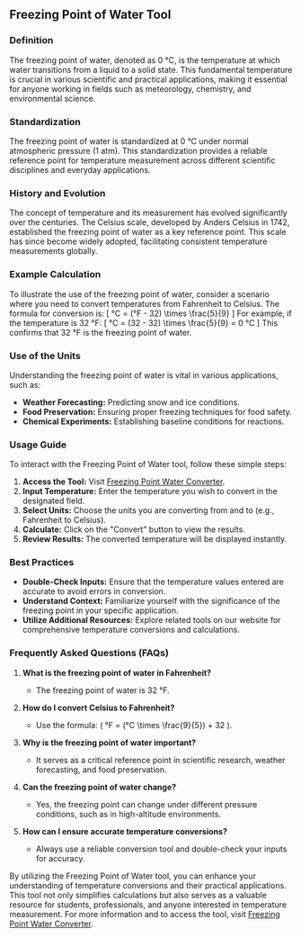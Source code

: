 ## Freezing Point of Water Tool

### Definition
The freezing point of water, denoted as 0 °C, is the temperature at which water transitions from a liquid to a solid state. This fundamental temperature is crucial in various scientific and practical applications, making it essential for anyone working in fields such as meteorology, chemistry, and environmental science.

### Standardization
The freezing point of water is standardized at 0 °C under normal atmospheric pressure (1 atm). This standardization provides a reliable reference point for temperature measurement across different scientific disciplines and everyday applications.

### History and Evolution
The concept of temperature and its measurement has evolved significantly over the centuries. The Celsius scale, developed by Anders Celsius in 1742, established the freezing point of water as a key reference point. This scale has since become widely adopted, facilitating consistent temperature measurements globally.

### Example Calculation
To illustrate the use of the freezing point of water, consider a scenario where you need to convert temperatures from Fahrenheit to Celsius. The formula for conversion is:
\[ °C = (°F - 32) \times \frac{5}{9} \]
For example, if the temperature is 32 °F:
\[ °C = (32 - 32) \times \frac{5}{9} = 0 °C \]
This confirms that 32 °F is the freezing point of water.

### Use of the Units
Understanding the freezing point of water is vital in various applications, such as:
- **Weather Forecasting:** Predicting snow and ice conditions.
- **Food Preservation:** Ensuring proper freezing techniques for food safety.
- **Chemical Experiments:** Establishing baseline conditions for reactions.

### Usage Guide
To interact with the Freezing Point of Water tool, follow these simple steps:
1. **Access the Tool:** Visit [Freezing Point Water Converter](https://www.inayam.co/unit-converter/temperature).
2. **Input Temperature:** Enter the temperature you wish to convert in the designated field.
3. **Select Units:** Choose the units you are converting from and to (e.g., Fahrenheit to Celsius).
4. **Calculate:** Click on the "Convert" button to view the results.
5. **Review Results:** The converted temperature will be displayed instantly.

### Best Practices
- **Double-Check Inputs:** Ensure that the temperature values entered are accurate to avoid errors in conversion.
- **Understand Context:** Familiarize yourself with the significance of the freezing point in your specific application.
- **Utilize Additional Resources:** Explore related tools on our website for comprehensive temperature conversions and calculations.

### Frequently Asked Questions (FAQs)

1. **What is the freezing point of water in Fahrenheit?**
   - The freezing point of water is 32 °F.

2. **How do I convert Celsius to Fahrenheit?**
   - Use the formula: \( °F = (°C \times \frac{9}{5}) + 32 \).

3. **Why is the freezing point of water important?**
   - It serves as a critical reference point in scientific research, weather forecasting, and food preservation.

4. **Can the freezing point of water change?**
   - Yes, the freezing point can change under different pressure conditions, such as in high-altitude environments.

5. **How can I ensure accurate temperature conversions?**
   - Always use a reliable conversion tool and double-check your inputs for accuracy.

By utilizing the Freezing Point of Water tool, you can enhance your understanding of temperature conversions and their practical applications. This tool not only simplifies calculations but also serves as a valuable resource for students, professionals, and anyone interested in temperature measurement. For more information and to access the tool, visit [Freezing Point Water Converter](https://www.inayam.co/unit-converter/temperature).